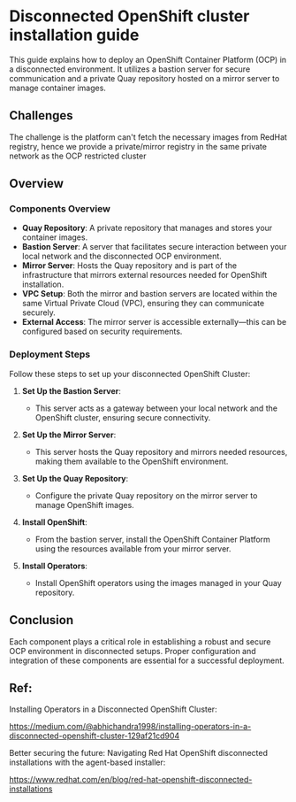 # Disconnected OpenShift cluster installation guide

This guide explains how to deploy an OpenShift Container Platform (OCP) in a disconnected environment. It utilizes a bastion server for secure communication and a private Quay repository hosted on a mirror server to manage container images.

## Challenges

The challenge is the platform can't fetch the necessary images from RedHat registry, hence we provide a private/mirror registry in the same private network as the OCP restricted cluster

## Overview

### Components Overview

- **Quay Repository**: A private repository that manages and stores your container images.
- **Bastion Server**: A server that facilitates secure interaction between your local network and the disconnected OCP environment.
- **Mirror Server**: Hosts the Quay repository and is part of the infrastructure that mirrors external resources needed for OpenShift installation.
- **VPC Setup**: Both the mirror and bastion servers are located within the same Virtual Private Cloud (VPC), ensuring they can communicate securely.
- **External Access**: The mirror server is accessible externally—this can be configured based on security requirements.

### Deployment Steps

Follow these steps to set up your disconnected OpenShift Cluster:

1. **Set Up the Bastion Server**:
   - This server acts as a gateway between your local network and the OpenShift cluster, ensuring secure connectivity.

2. **Set Up the Mirror Server**:
   - This server hosts the Quay repository and mirrors needed resources, making them available to the OpenShift environment.

3. **Set Up the Quay Repository**:
   - Configure the private Quay repository on the mirror server to manage OpenShift images.

4. **Install OpenShift**:
   - From the bastion server, install the OpenShift Container Platform using the resources available from your mirror server.

5. **Install Operators**:
   - Install OpenShift operators using the images managed in your Quay repository.

## Conclusion

Each component plays a critical role in establishing a robust and secure OCP environment in disconnected setups. Proper configuration and integration of these components are essential for a successful deployment.


## Ref:
Installing Operators in a Disconnected OpenShift Cluster:

https://medium.com/@abhichandra1998/installing-operators-in-a-disconnected-openshift-cluster-129af21cd904

Better securing the future: Navigating Red Hat OpenShift disconnected installations with the agent-based installer:

https://www.redhat.com/en/blog/red-hat-openshift-disconnected-installations


